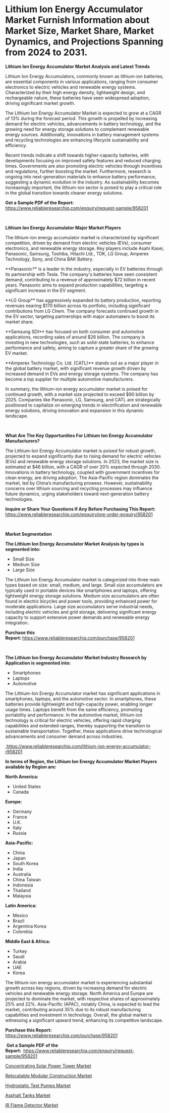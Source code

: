 <p><h1>Lithium Ion Energy Accumulator Market Furnish Information about Market Size, Market Share, Market Dynamics, and Projections Spanning from 2024 to 2031.</h1></p><p><strong>Lithium Ion Energy Accumulator Market Analysis and Latest Trends</strong></p>
<p><p>Lithium Ion Energy Accumulators, commonly known as lithium-ion batteries, are essential components in various applications, ranging from consumer electronics to electric vehicles and renewable energy systems. Characterized by their high energy density, lightweight design, and rechargeable nature, these batteries have seen widespread adoption, driving significant market growth.</p><p>The Lithium Ion Energy Accumulator Market is expected to grow at a CAGR of 13% during the forecast period. This growth is propelled by increasing demand for electric vehicles, advancements in battery technology, and the growing need for energy storage solutions to complement renewable energy sources. Additionally, innovations in battery management systems and recycling technologies are enhancing lifecycle sustainability and efficiency.</p><p>Recent trends indicate a shift towards higher-capacity batteries, with developments focusing on improved safety features and reduced charging times. Governments are also promoting electric vehicles through incentives and regulations, further boosting the market. Furthermore, research is ongoing into next-generation materials to enhance battery performance, suggesting a dynamic evolution in the industry. As sustainability becomes increasingly important, the lithium-ion sector is poised to play a critical role in the global transition towards cleaner energy solutions.</p></p>
<p><strong>Get a Sample PDF of the Report:&nbsp;</strong> <a href="https://www.reliableresearchiq.com/enquiry/request-sample/958201?utm_campaign=1088&utm_medium=2&utm_source=Github&utm_content=ia&utm_term=03122024&utm_id=lithium-ion-energy-accumulator">https://www.reliableresearchiq.com/enquiry/request-sample/958201</a></p>
<p>&nbsp;</p>
<p><strong>Lithium Ion Energy Accumulator Major Market Players</strong></p>
<p><p>The lithium-ion energy accumulator market is characterized by significant competition, driven by demand from electric vehicles (EVs), consumer electronics, and renewable energy storage. Key players include Asahi Kasei, Panasonic, Samsung, Toshiba, Hitachi Ltd., TDK, LG Group, Amperex Technology, Sony, and China BAK Battery.</p><p>**Panasonic** is a leader in the industry, especially in EV batteries through its partnership with Tesla. The company's batteries have seen consistent demand, contributing to a revenue of approximately $72 billion in recent years. Panasonic aims to expand production capabilities, targeting a significant increase in the EV segment.</p><p>**LG Group** has aggressively expanded its battery production, reporting revenues nearing $170 billion across its portfolio, including significant contributions from LG Chem. The company forecasts continued growth in the EV sector, targeting partnerships with major automakers to boost its market share.</p><p>**Samsung SDI** has focused on both consumer and automotive applications, recording sales of around $26 billion. The company is investing in new technologies, such as solid-state batteries, to enhance performance and safety, aiming to capture a greater share of the growing EV market.</p><p>**Amperex Technology Co. Ltd. (CATL)** stands out as a major player in the global battery market, with significant revenue growth driven by increased demand in EVs and energy storage systems. The company has become a top supplier for multiple automotive manufacturers.</p><p>In summary, the lithium-ion energy accumulator market is poised for continued growth, with a market size projected to exceed $90 billion by 2025. Companies like Panasonic, LG, Samsung, and CATL are strategically positioned to capitalize on emerging trends in electrification and renewable energy solutions, driving innovation and expansion in this dynamic landscape.</p></p>
<p>&nbsp;</p>
<p><strong>What Are The Key Opportunities For Lithium Ion Energy Accumulator Manufacturers?</strong></p>
<p><p>The Lithium-Ion Energy Accumulator market is poised for robust growth, projected to expand significantly due to rising demand for electric vehicles (EVs) and renewable energy storage solutions. In 2023, the market size is estimated at $46 billion, with a CAGR of over 20% expected through 2030. Innovations in battery technology, coupled with government incentives for clean energy, are driving adoption. The Asia-Pacific region dominates the market, led by China’s manufacturing prowess. However, sustainability concerns over lithium sourcing and recycling processes may influence future dynamics, urging stakeholders toward next-generation battery technologies.</p></p>
<p><strong>Inquire or Share Your Questions If Any Before Purchasing This Report:</strong> <a href="https://www.reliableresearchiq.com/enquiry/pre-order-enquiry/958201?utm_campaign=1088&utm_medium=2&utm_source=Github&utm_content=ia&utm_term=03122024&utm_id=lithium-ion-energy-accumulator">https://www.reliableresearchiq.com/enquiry/pre-order-enquiry/958201</a></p>
<p>&nbsp;</p>
<p><strong>Market Segmentation</strong></p>
<p><strong>The Lithium Ion Energy Accumulator Market Analysis by types is segmented into:</strong></p>
<p><ul><li>Small Size</li><li>Medium Size</li><li>Large Size</li></ul></p>
<p><p>The Lithium Ion Energy Accumulator market is categorized into three main types based on size: small, medium, and large. Small size accumulators are typically used in portable devices like smartphones and laptops, offering lightweight energy storage solutions. Medium size accumulators are often found in electric bicycles and power tools, providing enhanced power for moderate applications. Large size accumulators serve industrial needs, including electric vehicles and grid storage, delivering significant energy capacity to support extensive power demands and renewable energy integration.</p></p>
<p><strong>Purchase this Report:&nbsp;</strong><a href="https://www.reliableresearchiq.com/purchase/958201?utm_campaign=1088&utm_medium=2&utm_source=Github&utm_content=ia&utm_term=03122024&utm_id=lithium-ion-energy-accumulator">https://www.reliableresearchiq.com/purchase/958201</a></p>
<p>&nbsp;</p>
<p><strong>The Lithium Ion Energy Accumulator Market Industry Research by Application is segmented into:</strong></p>
<p><ul><li>Smartphones</li><li>Laptops</li><li>Automotive</li></ul></p>
<p><p>The Lithium-Ion Energy Accumulator market has significant applications in smartphones, laptops, and the automotive sector. In smartphones, these batteries provide lightweight and high-capacity power, enabling longer usage times. Laptops benefit from the same efficiency, promoting portability and performance. In the automotive market, lithium-ion technology is critical for electric vehicles, offering rapid charging capabilities and extended ranges, thereby supporting the transition to sustainable transportation. Together, these applications drive technological advancements and consumer demand across industries.</p></p>
<p><a href="https://www.reliableresearchiq.com/lithium-ion-energy-accumulator-r958201?utm_campaign=1088&utm_medium=2&utm_source=Github&utm_content=ia&utm_term=03122024&utm_id=lithium-ion-energy-accumulator">&nbsp;https://www.reliableresearchiq.com/lithium-ion-energy-accumulator-r958201</a></p>
<p><strong>In terms of Region, the Lithium Ion Energy Accumulator Market Players available by Region are:</strong></p>
<p>
    <p> <strong> North America: </strong>
        <ul>
            <li>United States</li>
            <li>Canada</li>
        </ul>
        </p> 
    <p> <strong> Europe: </strong>
        <ul>
            <li>Germany</li>
            <li>France</li>
            <li>U.K.</li>
            <li>Italy</li>
            <li>Russia</li>
        </ul>
        </p> 
    <p> <strong> Asia-Pacific: </strong>
        <ul>
            <li>China</li>
            <li>Japan</li>
            <li>South Korea</li>
            <li>India</li>
            <li>Australia</li>
            <li>China Taiwan</li>
            <li>Indonesia</li>
            <li>Thailand</li>
            <li>Malaysia</li>
        </ul>
        </p> 
    <p> <strong> Latin America: </strong>
        <ul>
            <li>Mexico</li>
            <li>Brazil</li>
            <li>Argentina Korea</li>
            <li>Colombia</li>
        </ul>
        </p> 
    <p> <strong> Middle East & Africa: </strong>
        <ul>
            <li>Turkey</li>
            <li>Saudi</li>
            <li>Arabia</li>
            <li>UAE</li>
            <li>Korea</li>
        </ul>
    </p>
    </p>
<p><p>The lithium-ion energy accumulator market is experiencing substantial growth across key regions, driven by increasing demand for electric vehicles and renewable energy storage. North America and Europe are projected to dominate the market, with respective shares of approximately 25% and 22%. Asia-Pacific (APAC), notably China, is expected to lead the market, contributing around 35% due to its robust manufacturing capabilities and investment in technology. Overall, the global market is witnessing a significant upward trend, enhancing its competitive landscape.</p></p>
<p><strong>Purchase this Report: </strong><a href="https://www.reliableresearchiq.com/purchase/958201?utm_campaign=1088&utm_medium=2&utm_source=Github&utm_content=ia&utm_term=03122024&utm_id=lithium-ion-energy-accumulator">https://www.reliableresearchiq.com/purchase/958201</a></p>
<p>&nbsp;<strong>Get a Sample PDF of the Report:&nbsp;&nbsp;</strong><a href="https://www.reliableresearchiq.com/enquiry/request-sample/958201?utm_campaign=1088&utm_medium=2&utm_source=Github&utm_content=ia&utm_term=03122024&utm_id=lithium-ion-energy-accumulator">https://www.reliableresearchiq.com/enquiry/request-sample/958201</a></p>
<p><strong></strong></p>
<p><p><a href="https://www.linkedin.com/pulse/concentrating-solar-power-tower-market-analysis-report-2024-2031-aolne?utm_campaign=1088&utm_medium=2&utm_source=Github&utm_content=ia&utm_term=03122024&utm_id=lithium-ion-energy-accumulator">Concentrating Solar Power Tower Market</a></p><p><a href="https://www.linkedin.com/pulse/market-forecasting-change-global-relocatable-modular-construction-bylsf?utm_campaign=1088&utm_medium=2&utm_source=Github&utm_content=ia&utm_term=03122024&utm_id=lithium-ion-energy-accumulator">Relocatable Modular Construction Market</a></p><p><a href="https://issuu.com/reportprime-2/docs/hydrostatic-test-pumps-market-size-2030.pptx?utm_campaign=1088&utm_medium=2&utm_source=Github&utm_content=ia&utm_term=03122024&utm_id=lithium-ion-energy-accumulator">Hydrostatic Test Pumps Market</a></p><p><a href="https://issuu.com/reportprime-2/docs/asphalt-tanks-market-size-2030.pptx?utm_campaign=1088&utm_medium=2&utm_source=Github&utm_content=ia&utm_term=03122024&utm_id=lithium-ion-energy-accumulator">Asphalt Tanks Market</a></p><p><a href="https://www.linkedin.com/pulse/comprehensive-ir-flame-detector-market-overview-emerging-trends-nsuue?utm_campaign=1088&utm_medium=2&utm_source=Github&utm_content=ia&utm_term=03122024&utm_id=lithium-ion-energy-accumulator">IR Flame Detector Market</a></p></p>